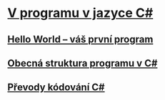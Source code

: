 # [V programu v jazyce C#](index.md)
## [Hello World – váš první program](hello-world-your-first-program.md)
## [Obecná struktura programu v C#](general-structure-of-a-csharp-program.md)
## [Převody kódování C#](coding-conventions.md)
